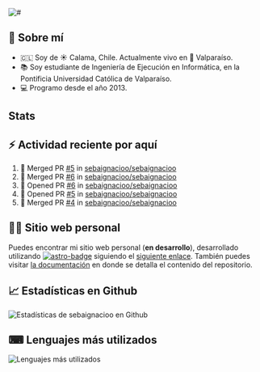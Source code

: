 ![#](https://sgarciad.s3.us-east-1.amazonaws.com/misc/github-header-image.png)

## 👤 Sobre mí

- :chile: Soy de ☀ Calama, Chile. Actualmente vivo en 🌊 Valparaíso.
- 📚 Soy estudiante de Ingeniería de Ejecución en Informática, en la Pontificia Universidad Católica de Valparaíso.
- 💻 Programo desde el año 2013.

## Stats

<!--START_SECTION:waka-->
<!--END_SECTION:waka-->

## :zap: Actividad reciente por aquí

<!--START_SECTION:activity-->
1. 🎉 Merged PR [#5](https://github.com/sebaignacioo/sebaignacioo/pull/5) in [sebaignacioo/sebaignacioo](https://github.com/sebaignacioo/sebaignacioo)
2. 🎉 Merged PR [#6](https://github.com/sebaignacioo/sebaignacioo/pull/6) in [sebaignacioo/sebaignacioo](https://github.com/sebaignacioo/sebaignacioo)
3. 💪 Opened PR [#6](https://github.com/sebaignacioo/sebaignacioo/pull/6) in [sebaignacioo/sebaignacioo](https://github.com/sebaignacioo/sebaignacioo)
4. 💪 Opened PR [#5](https://github.com/sebaignacioo/sebaignacioo/pull/5) in [sebaignacioo/sebaignacioo](https://github.com/sebaignacioo/sebaignacioo)
5. 🎉 Merged PR [#4](https://github.com/sebaignacioo/sebaignacioo/pull/4) in [sebaignacioo/sebaignacioo](https://github.com/sebaignacioo/sebaignacioo)
<!--END_SECTION:activity-->

## 📄🚀 Sitio web personal

Puedes encontrar mi sitio web personal (**en desarrollo**), desarrollado utilizando [![astro-badge]][astro-web] siguiendo el [siguiente enlace][personal-web]. También puedes visitar [la documentación](README_web.md) en donde se detalla el contenido del repositorio.

## 📈 Estadísticas en Github

![Estadísticas de sebaignacioo en Github](https://github-readme-stats.vercel.app/api?username=sebaignacioo&count_private=true&show_icons=true&theme=aura&locale=es&include_all_commits=true&custom_title=sebaignacioo%20en%20Github)

## ⌨ Lenguajes más utilizados

![Lenguajes más utilizados](https://github-readme-stats.vercel.app/api/top-langs/?username=sebaignacioo&layout=compact&theme=aura&locale=es)

[personal-web]: https://sgarciad.me 'sgarciad.me'
[astro-badge]: https://img.shields.io/badge/Astro-FF5D01?logo=astro&logoColor=fff&style=flat-square
[astro-web]: https://astro.build/
